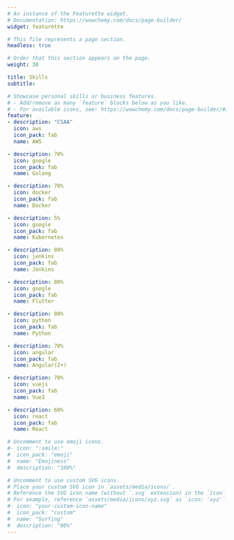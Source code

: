 ```yaml
---
# An instance of the Featurette widget.
# Documentation: https://wowchemy.com/docs/page-builder/
widget: featurette

# This file represents a page section.
headless: true

# Order that this section appears on the page.
weight: 30

title: Skills
subtitle:

# Showcase personal skills or business features.
# - Add/remove as many `feature` blocks below as you like.
# - For available icons, see: https://wowchemy.com/docs/page-builder/#icons
feature:
- description: "CSAA"
  icon: aws
  icon_pack: fab
  name: AWS

- description: 70%
  icon: google
  icon_pack: fab
  name: Golang

- description: 70%
  icon: docker
  icon_pack: fab
  name: Docker

- description: 5%
  icon: google
  icon_pack: fab
  name: Kubernetes

- description: 80%
  icon: jenkins
  icon_pack: fab
  name: Jenkins

- description: 80%
  icon: google
  icon_pack: fab
  name: Flutter

- description: 80%
  icon: python
  icon_pack: fab
  name: Python

- description: 70%
  icon: angular
  icon_pack: fab
  name: Angular(2+)

- description: 70%
  icon: vuejs
  icon_pack: fab
  name: Vue3

- description: 60%
  icon: react
  icon_pack: fab
  name: React

# Uncomment to use emoji icons.
#- icon: ":smile:"
#  icon_pack: "emoji"
#  name: "Emojiness"
#  description: "100%"  

# Uncomment to use custom SVG icons.
# Place your custom SVG icon in `assets/media/icons/`.
# Reference the SVG icon name (without `.svg` extension) in the `icon` field.
# For example, reference `assets/media/icons/xyz.svg` as `icon: 'xyz'`
#- icon: "your-custom-icon-name"
#  icon_pack: "custom"
#  name: "Surfing"
#  description: "90%"
---
```

